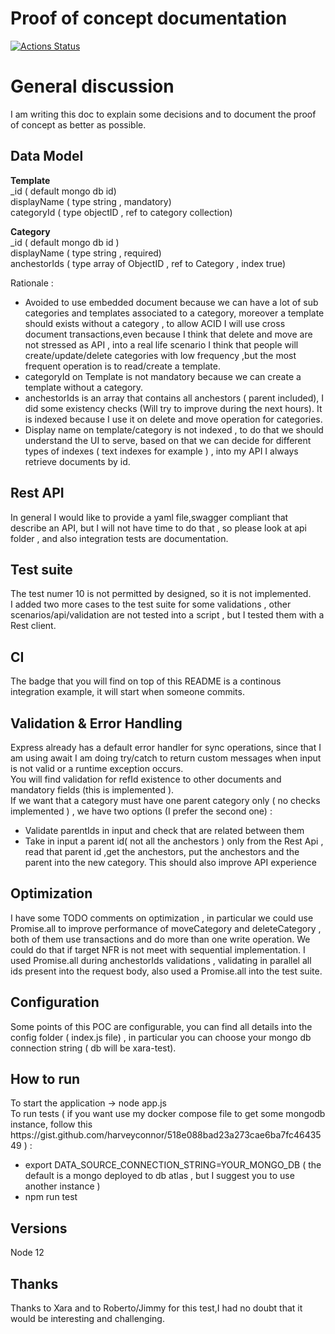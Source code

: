# Proof of concept documentation

[![Actions Status](https://github.com/xara-server-test/xara-test-alessandro/workflows/Node%20CI/badge.svg)](https://github.com/xara-server-test/xara-test-alessandro/actions)


<h1>General discussion</h1>
I am writing this doc to explain some decisions and to document the proof of concept as better as possible. <br>

<h2>Data Model</h2>
<strong>Template</strong><br>
_id ( default mongo db id)<br>
displayName ( type string , mandatory)<br>
categoryId ( type objectID , ref to category collection)<br>

<strong>Category</strong><br>
_id ( default mongo db id )<br>
displayName ( type string , required)<br>
anchestorIds ( type array of ObjectID , ref to Category , index true)<br>

Rationale : 
<ul>
    <li>
        Avoided to use embedded document because we can have a lot of sub categories and templates associated to a category, moreover a template should exists without a category , to allow ACID I will use cross document transactions,even because I think that delete and move are not stressed as API , into a real life scenario I think that people will create/update/delete categories with low frequency ,but the most frequent operation is to read/create a template.
    </li>
    <li>categoryId on Template is not mandatory because we can create a template without a category.
    </li>
    <li>
        anchestorIds is an array that contains all anchestors ( parent included), I did some existency checks (Will try to improve during the next hours).
        It is indexed because I use it on delete and move operation for categories.
    </li>
    <li>Display name on template/category is not indexed , to do that we should understand the UI to serve, based on that we can decide for different types of indexes ( text indexes for example ) , into my API I always retrieve documents by id.</li>
</ul>

<h2>Rest API</h2>
In general I would like to provide a yaml file,swagger compliant that describe an API, but I will not have time to do that , so please look at api folder , and also integration tests are documentation. <br>


<h2>Test suite</h2>
The test numer 10 is not permitted by designed, so it is not implemented.<br>
I added two more cases to the test suite for some validations , other scenarios/api/validation are not tested into a script , but I tested them with a Rest client.

<h2>CI</h2>
The badge that you will find on top of this README is a continous integration example, it will start when someone commits.

<h2>Validation & Error Handling</h2>
Express already has a default error handler for sync operations, since that I am using await I am doing try/catch to return custom messages when input is not valid or a runtime exception occurs.<br>
You will find validation for refId existence to other documents and mandatory fields (this is implemented ).<br>
If we want that a category must have one parent category only ( no checks implemented ) , we have two options (I prefer the second one) :<br>
<ul>
    <li>Validate parentIds in input and check that are related between them</li>
    <li>Take in input a parent id( not all the anchestors ) only from the Rest Api , read that parent id ,get the anchestors, put the anchestors and the parent into the new category. This should also improve API experience</li>
</ul>

<h2>Optimization</h2>
I have some TODO comments on optimization , in particular we could use Promise.all to improve performance of moveCategory and deleteCategory , both of them use transactions and do more than one write operation. We could do that if target NFR is not meet with sequential implementation.
I used Promise.all during anchestorIds validations , validating in parallel all ids present into the request body, also used a Promise.all into the test suite.

<h2>Configuration</h2>
Some points of this POC are configurable, you can find all details into the config folder ( index.js file) , in particular you can choose your mongo db connection string ( db will be xara-test).

<h2>How to run</h2>
To start the application -> node app.js <br>
To run tests ( if you want use my docker compose file to get some mongodb instance, follow this https://gist.github.com/harveyconnor/518e088bad23a273cae6ba7fc4643549 ) :
<ul>
    <li>export DATA_SOURCE_CONNECTION_STRING=YOUR_MONGO_DB ( the default is a mongo deployed to db atlas , but I suggest you to use another instance )</li>
    <li>
        npm run test
    </li>
</ul>

<h2>Versions</h2>
Node 12

<h2>Thanks</h2>
Thanks to Xara and to Roberto/Jimmy for this test,I had no doubt that it would be interesting and challenging.
